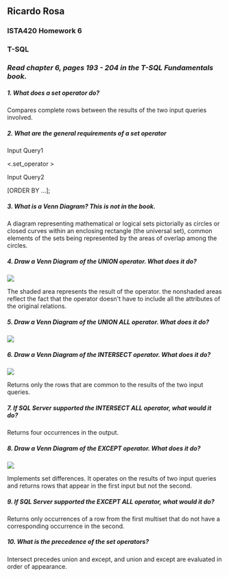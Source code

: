 ## Ricardo Rosa

### ISTA420 Homework 6

### T-SQL

### *Read chapter 6, pages 193 - 204 in the T-SQL Fundamentals book.*

##### 1. What does a set operator do?
Compares complete rows between the results of the two input queries involved.

##### 2. What are the general requirements of a set operator
Input Query1

<.set_operator >

Input Query2

[ORDER BY ...];

##### 3. What is a Venn Diagram? This is not in the book.
A diagram representing mathematical or logical sets pictorially as circles or closed curves within an enclosing rectangle (the universal set), common elements of the sets being represented by the areas of overlap among the circles.

##### 4. Draw a Venn Diagram of the UNION operator. What does it do?
![](https://i.imgur.com/9Dd9O2t.png)

The shaded area represents the result of the operator. the nonshaded areas reflect the fact that the operator doesn't have to include all the attributes of the original relations.

##### 5. Draw a Venn Diagram of the UNION ALL operator. What does it do?
![](https://i.imgur.com/toWBenI.jpg)

##### 6. Draw a Venn Diagram of the INTERSECT operator. What does it do?
![](https://i.imgur.com/riazByw.png)

Returns only the rows that are common to the results of the two input queries.

##### 7. If SQL Server supported the INTERSECT ALL operator, what would it do?
Returns four occurrences in the output.

##### 8. Draw a Venn Diagram of the EXCEPT operator. What does it do?
![](https://i.imgur.com/vdPHbNB.jpg)

Implements set differences. It operates on the results of two input queries and returns rows that appear in the first input but not the second.


##### 9. If SQL Server supported the EXCEPT ALL operator, what would it do?
Returns only occurrences of a row from the first multiset that do not have a corresponding occurrence in the second.

##### 10. What is the precedence of the set operators?Intersect precedes union and except, and union and except are evaluated in order of appearance.